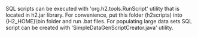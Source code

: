 SQL scripts can be executed with 'org.h2.tools.RunScript' utility that is located in h2.jar library. 
For convenience, put this folder (h2scripts) into {H2_HOME}\bin folder and run .bat files.
For populating large data sets SQL script can be created with 'SimpleDataGenScriptCreator.java' utility.
